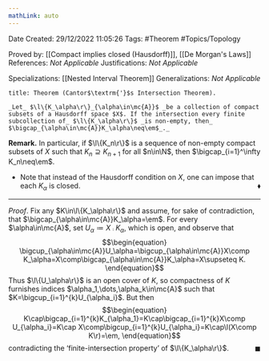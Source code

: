 ```yaml
---
mathLink: auto
---
```


<div class="topSpace"></div>

Date Created: 29/12/2022 11:05:26
Tags: #Theorem #Topics/Topology

Proved by: [[Compact implies closed (Hausdorff)]], [[De Morgan's Laws]]
References: _Not Applicable_
Justifications: _Not Applicable_

Specializations: [[Nested Interval Theorem]]
Generalizations: _Not Applicable_

``` ad-Theorem
title: Theorem (Cantor$\textrm{'}$s Intersection Theorem).

_Let_ $\l\{K_\alpha\r\}_{\alpha\in\mc{A}}$ _be a collection of compact subsets of a Hausdorff space $X$. If the intersection every finite subcollection of_ $\l\{K_\alpha\r\}$ _is non-empty, then_ $\bigcap_{\alpha\in\mc{A}}K_\alpha\neq\em$_._

```

**Remark.** In particular, if $\l\{K_n\r\}$ is a sequence of non-empty compact subsets of $X$ such that $K_n\supseteq K_{n+1}$ for all $n\in\N$, then $\bigcap_{i=1}^\infty K_n\neq\em$.
* Note that instead of the Hausdorff condition on $X$, one can impose that each $K_\alpha$ is closed.<span style="float:right;">$\blacklozenge$</span>

---

_Proof_. Fix any $K\in\l\{K_\alpha\r\}$ and assume, for sake of contradiction, that $\bigcap_{\alpha\in\mc{A}}K_\alpha=\em$. For every $\alpha\in\mc{A}$, set $U_\alpha\coloneqq X\comp K_\alpha$, which is open, and observe that
$$\begin{equation}
    \bigcup_{\alpha\in\mc{A}}U_\alpha=\bigcup_{\alpha\in\mc{A}}X\comp K_\alpha=X\comp\bigcap_{\alpha\in\mc{A}}K_\alpha=X\supseteq K.
\end{equation}$$
Thus $\l\{U_\alpha\r\}$ is an open cover of $K$, so compactness of $K$ furnishes indices $\alpha_1,\dots,\alpha_k\in\mc{A}$ such that $K=\bigcup_{i=1}^{k}U_{\alpha_i}$. But then
$$\begin{equation}
    K\cap\bigcap_{i=1}^{k}K_{\alpha_1}=K\cap\bigcap_{i=1}^{k}X\comp U_{\alpha_i}=K\cap X\comp\bigcup_{i=1}^{k}U_{\alpha_i}=K\cap\l(X\comp K\r)=\em,
\end{equation}$$
contradicting the $\textrm{`}$finite-intersection property$\textrm{'}$ of $\l\{K_\alpha\r\}$.<span style="float:right;">$\blacksquare$</span>
